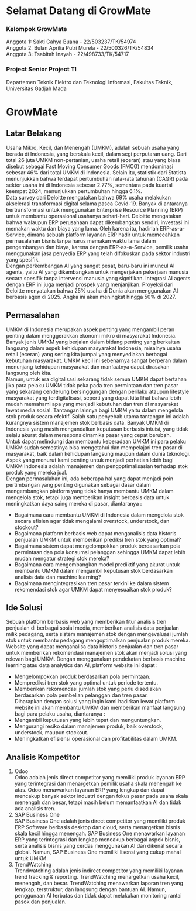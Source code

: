 # Selamat Datang di GrowMate

### Kelompok GrowMate
Anggota 1: Sakti Cahya Buana - 22/503237/TK/54974  
Anggota 2: Bulan Aprilia Putri Murela - 22/500326/TK/54834  
Anggota 3: Tsabitah Inayah - 22/498733/TK/54717  

### Project Senior Project TI
Departemen Teknik Elektro dan Teknologi Informasi, Fakultas Teknik, Universitas Gadjah Mada

# GrowMate

## Latar Belakang
Usaha Mikro, Kecil, dan Menengah (UMKM), adalah sebuah usaha yang berada di Indonesia, yang berskala kecil, dalam segi perputaran uang. Dari total 26 juta UMKM non-pertanian, usaha retail (eceran) atau yang biasa disebut sebagai Fast Moving Consumer Goods (FMCG) mendominasi sebesar 46% dari total UMKM di Indonesia. Selain itu, statistik dari Statista menunjukkan bahwa terdapat pertumbuhan rata-rata tahunan (CAGR) pada sektor usaha ini di Indonesia sebesar 2.77%, sementara pada kuartal keempat 2024, menunjukkan pertumbuhan hingga 6.1%.  
Data survey dari Deloitte mengatakan bahwa 69% usaha melakukan akselerasi transformasi digital selama pasca Covid-19. Banyak di antaranya bertransformasi untuk menggunakan Enterprise Resource Planning (ERP) untuk membantu operasional usahanya sehari-hari. Deloitte mengatakan bahwa walaupun ERP perusahaan dapat dikembangkan sendiri, investasi ini memakan waktu dan biaya yang lama. Oleh karena itu, hadirlah ERP-as-a-Service, dimana sebuah platform layanan ERP hadir untuk memecahkan permasalahan bisnis tanpa harus memakan waktu lama dalam pengembangan dan biaya, karena dengan ERP-as-a-Service, pemilik usaha menggunakan jasa penyedia ERP yang telah difokuskan pada sektor industri yang spesifik.  
Dengan perkembangan AI yang sangat pesat, baru-baru ini muncul AI agents, yaitu AI yang dikembangkan untuk mengerjakan pekerjaan manusia secara spesifik tanpa intervensi manusia yang signifikan. Integrasi AI agents dengan ERP ini juga menjadi prospek yang menjanjikan. Proyeksi dari Deloitte menyatakan bahwa 25% usaha di Dunia akan menggunakan AI berbasis agen di 2025. Angka ini akan meningkat hingga 50% di 2027.

## Permasalahan
UMKM di Indonesia merupakan aspek penting yang mengambil peran penting dalam menggerakkan ekonomi mikro di masyarakat Indonesia. Banyak jenis UMKM yang berjalan dalam bidang penting yang berkaitan langsung dalam aspek kehidupan masyarakat Indonesia, misalnya usaha retail (eceran) yang sering kita jumpai yang menyediakan berbagai kebutuhan masyarakat. UMKM kecil ini sebenarnya sangat berperan dalam menunjang kehidupan masyarakat dan manfaatnya dapat dirasakan langsung oleh kita.  
Namun, untuk era digitalisasi sekarang tidak semua UMKM dapat bertahan jika para pelaku UMKM tidak peka pada tren permintaan dan tren pasar yang sekarang cenderung bersinggungan dengan perilaku ataupun lifestyle masyarakat yang terdigitalisasi, seperti yang dapat kita lihat bahwa lebih mudah memahami apa yang menjadi kebutuhan dan tren di masyarakat lewat media sosial. Tantangan lainnya bagi UMKM yaitu dalam mengelola stok produk secara efektif. Salah satu penyebab utama tantangan ini adalah kurangnya sistem manajemen stok berbasis data. Banyak UMKM di Indonesia yang masih mengandalkan keputusan berbasis intuisi, yang tidak selalu akurat dalam merespons dinamika pasar yang cepat berubah.  
Untuk dapat melindungi dan membantu keberadaan UMKM ini para pelaku UMKM sudah semestinya bisa mengetahui dan mempelajari tren pasar di masyarakat, baik dalam kehidupan langsung maupun dalam dunia teknologi. Aspek yang menurut kami penting untuk menjadi perhatian lebih bagi UMKM Indonesia adalah manajemen dan pengoptimalisasian terhadap stok produk yang mereka jual.  
Dengan permasalahan ini, ada beberapa hal yang dapat menjadi poin pertimbangan yang penting digunakan sebagai dasar dalam mengembangkan platform yang tidak hanya membantu UMKM dalam mengelola stok, tetapi juga memberikan insight berbasis data untuk meningkatkan daya saing mereka di pasar, diantaranya :  
- Bagaimana cara membantu UMKM di Indonesia dalam mengelola stok secara efisien agar tidak mengalami overstock, understock, dan stockout?  
- Bagaimana platform berbasis web dapat menganalisis data historis penjualan UMKM untuk memberikan prediksi tren stok yang optimal?  
- Bagaimana  sistem dapat mengelompokkan produk berdasarkan pola permintaan dan pola konsumsi pelanggan sehingga UMKM dapat lebih mudah mengatur strategi stok mereka?  
- Bagaimana cara mengembangkan model prediktif yang akurat untuk membantu UMKM dalam mengambil keputusan stok berdasarkan analisis data dan machine learning?  
- Bagaimana mengintegrasikan tren pasar terkini ke dalam sistem rekomendasi stok agar UMKM dapat menyesuaikan stok produk?  

## Ide Solusi
Sebuah platform berbasis web yang memberikan fitur analisis tren penjualan di berbagai sosial media, memberikan analisis data penjualan milik pedagang, serta sistem manajemen stok dengan mengevaluasi jumlah stok untuk membantu pedagang mengoptimalkan penjualan produk mereka. Website yang dapat menganalisa data historis penjualan dan tren pasar untuk memberikan rekomendasi manajemen stok akan menjadi solusi yang relevan bagi UMKM. Dengan menggunakan pendekatan berbasis machine learning atau data analytics dan AI, platform website ini dapat :  
- Mengelompokkan produk berdasarkan pola permintaan.  
- Memprediksi tren stok yang optimal untuk periode tertentu.    
- Memberikan rekomendasi jumlah stok yang perlu disediakan berdasarkan pola pembelian pelanggan dan tren pasar.  
Diharapkan dengan solusi yang ingin kami hadirkan lewat platform website ini akan membantu UMKM dan memberikan manfaat langsung bagi para pelaku usaha, diantaranya :  
- Mengambil keputusan yang lebih tepat dan menguntungkan.  
- Mengurangi resiko dalam manajemen produk, baik overstock, understock, maupun stockout.  
- Meningkatkan efisiensi operasional dan profitabilitas dalam UMKM.

## Analisis Kompetitor
1. Odoo  
Odoo adalah jenis direct competitor yang memiliki produk layanan ERP yang terintegrasi dan menargetkan pemilik usaha skala menengah ke atas. Odoo menawarkan layanan ERP yang lengkap dan dapat mencakup banyak sektor industri dengan fokus pasar pada usaha skala menengah dan besar, tetapi masih belum memanfaatkan AI dan tidak ada analisis tren.  
2. SAP Business One  
SAP Business One adalah jenis direct competitor yang memiliki produk ERP Software berbasis desktop dan cloud, serta menargetkan bisnis skala kecil hingga menengah. SAP Business One menawarkan layanan ERP yang terintegrasi dan lengkap mencakup berbagai aspek bisnis, serta analisis bisnis yang cerdas menggunakan AI dan dikenal secara global. Namun, SAP Business One memiliki lisensi yang cukup mahal untuk UMKM.  
3. TrendWatching  
Trendwatching adalah jenis indirect competitor yang memiliki layanan trend tracking & reporting. TrendWatching menargetkan usaha kecil, menengah, dan besar. TrendWatching menawarkan laporan tren yang lengkap, terstruktur, dan langsung dengan bantuan AI. Namun, penggunaan AI terbatas dan tidak dapat melakukan monitoring rantai pasok dan penjualan.